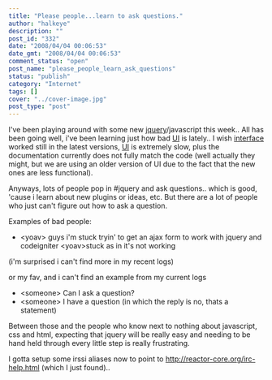 ```yaml
---
title: "Please people...learn to ask questions."
author: "halkeye"
description: ""
post_id: "332"
date: "2008/04/04 00:06:53"
date_gmt: "2008/04/04 00:06:53"
comment_status: "open"
post_name: "please_people_learn_ask_questions"
status: "publish"
category: "Internet"
tags: []
cover: "../cover-image.jpg"
post_type: "post"
---
```


I've been playing around with some new [jquery](http://www.jquery.com)/javascript this week.. All has been going well, i've been learning just how bad [UI](http://ui.jquery.com) is lately.. I wish [interface](http://interface.eyecon.ro/) worked still in the latest versions, [UI](http://ui.jquery.com) is extremely slow, plus the documentation currently does not fully match the code (well actually they might, but we are using an older version of UI due to the fact that the new ones are less functional).

Anyways, lots of people pop in #jquery and ask questions.. which is good, 'cause i learn about new plugins or ideas, etc. But there are a lot of people who just can't figure out how to ask a question.

Examples of bad people:
* &lt;yoav&gt; guys i'm stuck tryin' to get an ajax form to work with jquery and codeigniter &lt;yoav&gt;stuck as in it's not working

(i'm surprised i can't find more in my recent logs)

or my fav, and i can't find an example from my current logs  
* &lt;someone&gt; Can I ask a question?  
* &lt;someone&gt; I have a question (in which the reply is no, thats a statement)

Between those and the people who know next to nothing about javascript, css and html, expecting that jquery will be really easy and needing to be hand held through every little step is really frustrating.

I gotta setup some irssi aliases now to point to http://reactor-core.org/irc-help.html (which I just found)..
